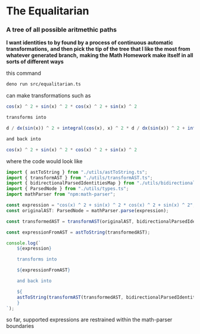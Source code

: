 # The Equalitarian

### A tree of all possible aritmethic paths
**I want identities to by found by a process of continuous automatic transformations,**
**and then pick the tip of the tree that I like the most from whatever generated branch,**
**making the Math Homework make itself in all sorts of different ways**

this command
```bash
deno run src/equalitarian.ts
```

can make transformations such as
```ts
cos(x) ^ 2 + sin(x) ^ 2 * cos(x) ^ 2 + sin(x) ^ 2

transforms into

d / dx(sin(x)) ^ 2 + integral(cos(x), x) ^ 2 * d / dx(sin(x)) ^ 2 + integral(cos(x), x) ^ 2

and back into

cos(x) ^ 2 + sin(x) ^ 2 * cos(x) ^ 2 + sin(x) ^ 2
```

where the code would look like
```ts
import { astToString } from "./utils/astToString.ts";
import { transformAST } from "./utils/transformAST.ts";
import { bidirectionalParsedIdentitiesMap } from "./utils/bidirectionalIdentities.ts";
import { ParsedNode } from "./utils/types.ts";
import mathParser from "npm:math-parser";

const expression = "cos(x) ^ 2 + sin(x) ^ 2 * cos(x) ^ 2 + sin(x) ^ 2";
const originalAST: ParsedNode = mathParser.parse(expression);

const transformedAST = transformAST(originalAST, bidirectionalParsedIdentitiesMap);

const expressionFromAST = astToString(transformedAST);

console.log(`
    ${expression}

    transforms into

    ${expressionFromAST}

    and back into

    ${
    astToString(transformAST(transformedAST, bidirectionalParsedIdentitiesMap))
    }
`);
```

so far, supported expressions are restrained within the math-parser boundaries